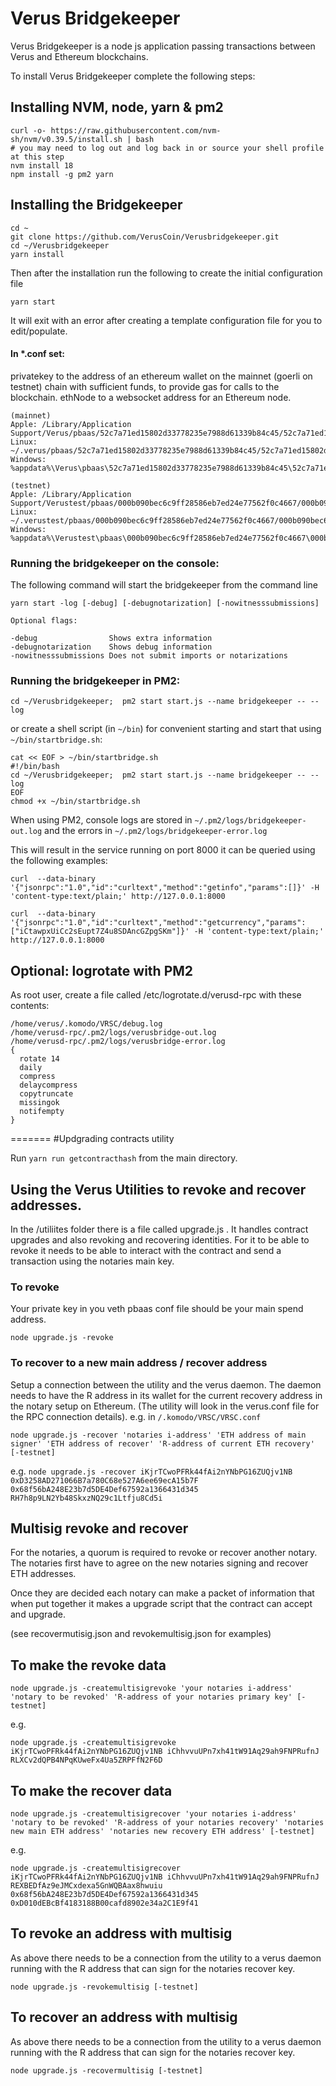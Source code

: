 # Verus Bridgekeeper

Verus Bridgekeeper is a node js application passing transactions between Verus and Ethereum blockchains.

To install Verus Bridgekeeper  complete the following steps:

## Installing NVM, node, yarn & pm2
```shell
curl -o- https://raw.githubusercontent.com/nvm-sh/nvm/v0.39.5/install.sh | bash
# you may need to log out and log back in or source your shell profile at this step
nvm install 18
npm install -g pm2 yarn
```
## Installing the Bridgekeeper
```shell
cd ~
git clone https://github.com/VerusCoin/Verusbridgekeeper.git
cd ~/Verusbridgekeeper
yarn install
```
Then after the installation run the following to create the initial configuration file
```shell
yarn start
```
It will exit with an error after creating a template configuration file for you to edit/populate.
#### In *.conf set: 
privatekey to the address of an ethereum wallet on the mainnet (goerli on testnet) chain with sufficient funds, to provide gas for calls to the blockchain.
ethNode to a websocket address for an Ethereum node.
```
(mainnet)
Apple: /Library/Application Support/Verus/pbaas/52c7a71ed15802d33778235e7988d61339b84c45/52c7a71ed15802d33778235e7988d61339b84c45.conf
Linux: ~/.verus/pbaas/52c7a71ed15802d33778235e7988d61339b84c45/52c7a71ed15802d33778235e7988d61339b84c45.conf
Windows: %appdata%\Verus\pbaas\52c7a71ed15802d33778235e7988d61339b84c45\52c7a71ed15802d33778235e7988d61339b84c45.conf

(testnet)
Apple: /Library/Application Support/Verustest/pbaas/000b090bec6c9ff28586eb7ed24e77562f0c4667/000b090bec6c9ff28586eb7ed24e77562f0c4667.conf
Linux: ~/.verustest/pbaas/000b090bec6c9ff28586eb7ed24e77562f0c4667/000b090bec6c9ff28586eb7ed24e77562f0c4667.conf
Windows: %appdata%\Verustest\pbaas\000b090bec6c9ff28586eb7ed24e77562f0c4667\000b090bec6c9ff28586eb7ed24e77562f0c4667.conf
```
### Running the bridgekeeper on the console:

The following command will start the bridgekeeper from the command line 

```shell
yarn start -log [-debug] [-debugnotarization] [-nowitnesssubmissions]
```

```
Optional flags:

-debug                Shows extra information
-debugnotarization    Shows debug information
-nowitnesssubmissions Does not submit imports or notarizations

```
### Running the bridgekeeper in PM2:
```shell
cd ~/Verusbridgekeeper;  pm2 start start.js --name bridgekeeper -- --log
```
or create a shell script (in `~/bin`) for convenient starting and start that using `~/bin/startbridge.sh`:
```
cat << EOF > ~/bin/startbridge.sh
#!/bin/bash
cd ~/Verusbridgekeeper;  pm2 start start.js --name bridgekeeper -- --log
EOF
chmod +x ~/bin/startbridge.sh
```
When using PM2, console logs are stored in `~/.pm2/logs/bridgekeeper-out.log` and the errors in `~/.pm2/logs/bridgekeeper-error.log`

This will result in the service running on port 8000 it can be queried using the following examples:
```shell
curl  --data-binary '{"jsonrpc":"1.0","id":"curltext","method":"getinfo","params":[]}' -H 'content-type:text/plain;' http://127.0.0.1:8000

curl  --data-binary '{"jsonrpc":"1.0","id":"curltext","method":"getcurrency","params":["iCtawpxUiCc2sEupt7Z4u8SDAncGZpgSKm"]}' -H 'content-type:text/plain;' http://127.0.0.1:8000
```

## Optional: logrotate with PM2
As root user, create a file called /etc/logrotate.d/verusd-rpc with these contents:
```shell
/home/verus/.komodo/VRSC/debug.log
/home/verusd-rpc/.pm2/logs/verusbridge-out.log
/home/verusd-rpc/.pm2/logs/verusbridge-error.log
{
  rotate 14
  daily
  compress
  delaycompress
  copytruncate
  missingok
  notifempty
}
```
=======
#Updgrading contracts utility

Run `yarn run getcontracthash`  from the main directory.

## Using the Verus Utilities to revoke and recover addresses.

In the /utiliites folder there is a file called upgrade.js .  It handles contract upgrades and also revoking
and recovering identities.  For it to be able to revoke it needs to be able to interact with the contract
and send a transaction using the notaries main key.


### To revoke

Your private key in you veth pbaas conf file should be your main spend address.

```shell
node upgrade.js -revoke
```

### To recover to a new main address / recover address

Setup a connection between the utility and the verus daemon.  The daemon needs to have the R address in its wallet for the current
recovery address in the notary setup on Ethereum. (The utility will look in the verus.conf file for the RPC connection details).
e.g. in `/.komodo/VRSC/VRSC.conf`

```shell
node upgrade.js -recover 'notaries i-address' 'ETH address of main signer' 'ETH address of recover' 'R-address of current ETH recovery' [-testnet]
```
e.g.
`node upgrade.js -recover iKjrTCwoPFRk44fAi2nYNbPG16ZUQjv1NB 0xD3258AD271066B7a780C68e527A6ee69ecA15b7F 0x68f56bA248E23b7d5DE4Def67592a1366431d345 RH7h8p9LN2Yb48SkxzNQ29c1Ltfju8Cd5i`


## Multisig revoke and recover

For the notaries, a quorum is required to revoke or recover another notary. The notaries first have to agree on the new notaries signing and recover ETH addresses.

Once they are decided each notary can make a packet of information that when put together it makes a upgrade script that the contract can accept and upgrade.

(see recovermutisig.json and revokemultisig.json for examples)

## To make the revoke data

```shell
node upgrade.js -createmultisigrevoke 'your notaries i-address' 'notary to be revoked' 'R-address of your notaries primary key' [-testnet]
```
e.g.
```shell
node upgrade.js -createmultisigrevoke iKjrTCwoPFRk44fAi2nYNbPG16ZUQjv1NB iChhvvuUPn7xh41tW91Aq29ah9FNPRufnJ RLXCv2dQPB4NPqKUweFx4Ua5ZRPFfN2F6D
```

## To make the recover data

```shell
node upgrade.js -createmultisigrecover 'your notaries i-address' 'notary to be revoked' 'R-address of your notaries recovery' 'notaries new main ETH address' 'notaries new recovery ETH address' [-testnet]
```
e.g.
```shell
node upgrade.js -createmultisigrecover iKjrTCwoPFRk44fAi2nYNbPG16ZUQjv1NB iChhvvuUPn7xh41tW91Aq29ah9FNPRufnJ REXBEDfAz9eJMCxdexa5GnWQBAax8hwuiu 0x68f56bA248E23b7d5DE4Def67592a1366431d345 0xD010dEBcBf4183188B00cafd8902e34a2C1E9f41
```
## To revoke an address with multisig

As above there needs to be a connection from the utility to a verus daemon running with the R address that can sign
for the notaries recover key.

```shell
node upgrade.js -revokemultisig [-testnet]
```


## To recover an address with multisig

As above there needs to be a connection from the utility to a verus daemon running with the R address that can sign
for the notaries recover key.

```shell
node upgrade.js -recovermultisig [-testnet]
```
